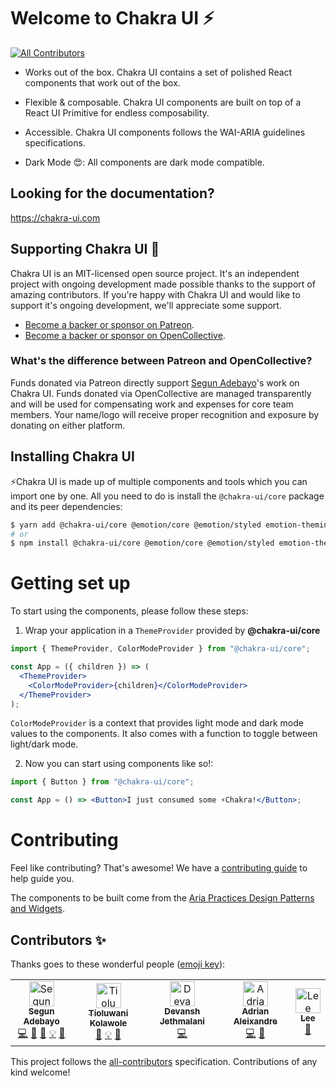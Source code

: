 # Welcome to Chakra UI ⚡️

[![All Contributors](https://img.shields.io/badge/all_contributors-2-orange.svg?style=flat-square)](#contributors-)

- Works out of the box. Chakra UI contains a set of polished React components
  that work out of the box.

- Flexible & composable. Chakra UI components are built on top of a React UI
  Primitive for endless composability.

- Accessible. Chakra UI components follows the WAI-ARIA guidelines
  specifications.

- Dark Mode 😍: All components are dark mode compatible.

## Looking for the documentation?

https://chakra-ui.com

## Supporting Chakra UI 💖

Chakra UI is an MIT-licensed open source project. It's an independent project
with ongoing development made possible thanks to the support of amazing
contributors. If you're happy with Chakra UI and would like to support it's
ongoing development, we'll appreciate some support.

- [Become a backer or sponsor on Patreon](https://www.patreon.com/segunadebayo).
- [Become a backer or sponsor on OpenCollective](https://opencollective.com/chakra-ui).

### What's the difference between Patreon and OpenCollective?

Funds donated via Patreon directly support
[Segun Adebayo](https://github.com/segunadebayo)'s work on Chakra UI. Funds
donated via OpenCollective are managed transparently and will be used for
compensating work and expenses for core team members. Your name/logo will
receive proper recognition and exposure by donating on either platform.

## Installing Chakra UI

⚡️Chakra UI is made up of multiple components and tools which you can import
one by one. All you need to do is install the `@chakra-ui/core` package and its
peer dependencies:

```sh
$ yarn add @chakra-ui/core @emotion/core @emotion/styled emotion-theming
# or
$ npm install @chakra-ui/core @emotion/core @emotion/styled emotion-theming
```

# Getting set up

To start using the components, please follow these steps:

1. Wrap your application in a `ThemeProvider` provided by **@chakra-ui/core**

```jsx
import { ThemeProvider, ColorModeProvider } from "@chakra-ui/core";

const App = ({ children }) => (
  <ThemeProvider>
    <ColorModeProvider>{children}</ColorModeProvider>
  </ThemeProvider>
);
```

`ColorModeProvider` is a context that provides light mode and dark mode values
to the components. It also comes with a function to toggle between light/dark
mode.

2. Now you can start using components like so!:

```jsx
import { Button } from "@chakra-ui/core";

const App = () => <Button>I just consumed some ⚡️Chakra!</Button>;
```

# Contributing

Feel like contributing? That's awesome! We have a
[contributing guide](./CONTRIBUTING.md) to help guide you.

The components to be built come from the
[Aria Practices Design Patterns and Widgets](https://www.w3.org/TR/wai-aria-practices-1.1).

## Contributors ✨

Thanks goes to these wonderful people
([emoji key](https://allcontributors.org/docs/en/emoji-key)):

<!-- ALL-CONTRIBUTORS-LIST:START - Do not remove or modify this section -->
<!-- prettier-ignore -->
<table>
  <tr>
    <td align="center"><a href="https://github.com/segunadebayo"><img src="https://avatars2.githubusercontent.com/u/6916170?v=4" width="40px;" alt="Segun Adebayo"/><br /><sub><b>Segun Adebayo</b></sub></a><br /><a href="https://github.com/chakra-ui/chakra-ui/commits?author=segunadebayo" title="Code">💻</a> <a href="#maintenance-segunadebayo" title="Maintenance">🚧</a> <a href="https://github.com/chakra-ui/chakra-ui/commits?author=segunadebayo" title="Documentation">📖</a> <a href="#example-segunadebayo" title="Examples">💡</a> <a href="#design-segunadebayo" title="Design">🎨</a></td>
    <td align="center"><a href="https://github.com/tioluwani94"><img src="https://avatars1.githubusercontent.com/u/11310046?v=4" width="40px;" alt="Tioluwani Kolawole"/><br /><sub><b>Tioluwani Kolawole</b></sub></a><br /><a href="https://github.com/chakra-ui/chakra-ui/commits?author=tioluwani94" title="Documentation">📖</a> <a href="#example-tioluwani94" title="Examples">💡</a> <a href="#maintenance-tioluwani94" title="Maintenance">🚧</a></td>
    <td align="center"><a href="https://github.com/devanshj"><img src="https://avatars0.githubusercontent.com/u/30295578?v=4" width="40px;" alt="Devansh Jethmalani"/><br /><sub><b>Devansh Jethmalani</b></sub></a><br /><a href="https://github.com/chakra-ui/chakra-ui/commits?author=devanshj" title="Code">💻</a></td>
    <td align="center"><a href="http://adrianaleixandre.com"><img src="https://avatars3.githubusercontent.com/u/920212?v=4" width="40px;" alt="Adrian Aleixandre"/><br /><sub><b>Adrian Aleixandre</b></sub></a><br /><a href="https://github.com/chakra-ui/chakra-ui/commits?author=Vynlar" title="Code">💻</a> <a href="https://github.com/chakra-ui/chakra-ui/commits?author=Vynlar" title="Documentation">📖</a></td>
    <td align="center"><a href="https://github.com/lee-reinhardt"><img src="https://avatars1.githubusercontent.com/u/980089?v=4" width="40px;" alt="Lee"/><br /><sub><b>Lee</b></sub></a><br /><a href="https://github.com/chakra-ui/chakra-ui/commits?author=lee-reinhardt" title="Documentation">📖</a></td>
  </tr>
</table>

<!-- ALL-CONTRIBUTORS-LIST:END -->

This project follows the
[all-contributors](https://github.com/all-contributors/all-contributors)
specification. Contributions of any kind welcome!
